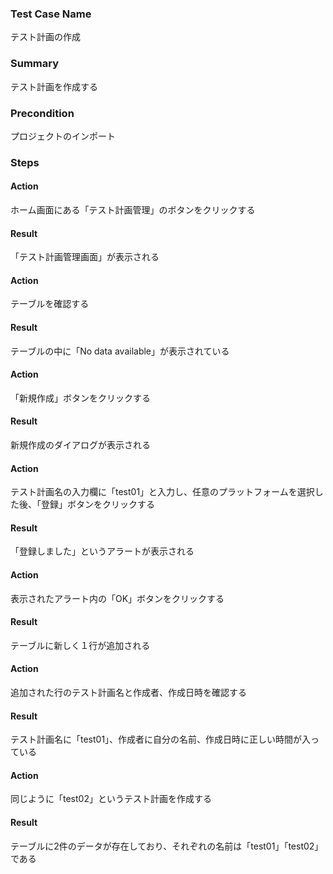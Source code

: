### Test Case Name
テスト計画の作成

### Summary
テスト計画を作成する

### Precondition
プロジェクトのインポート

### Steps

#### Action
ホーム画面にある「テスト計画管理」のボタンをクリックする
#### Result
「テスト計画管理画面」が表示される

#### Action
テーブルを確認する
#### Result
テーブルの中に「No data available」が表示されている

#### Action
「新規作成」ボタンをクリックする
#### Result
新規作成のダイアログが表示される

#### Action
テスト計画名の入力欄に「test01」と入力し、任意のプラットフォームを選択した後、「登録」ボタンをクリックする
#### Result
「登録しました」というアラートが表示される

#### Action
表示されたアラート内の「OK」ボタンをクリックする
#### Result
テーブルに新しく１行が追加される

#### Action
追加された行のテスト計画名と作成者、作成日時を確認する
#### Result
テスト計画名に「test01」、作成者に自分の名前、作成日時に正しい時間が入っている

#### Action
同じように「test02」というテスト計画を作成する
#### Result
テーブルに2件のデータが存在しており、それぞれの名前は「test01」「test02」である
